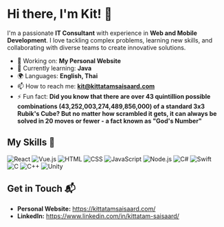

#  Hi there, I'm Kit! 👋

I'm a passionate **IT Consultant** with experience in **Web and Mobile Development**. I love tackling complex problems, learning new skills, and collaborating with diverse teams to create innovative solutions.

- 🔭 Working on: **My Personal Website**
- 🌱 Currently learning: **Java**
- 🌍 Languages: **English, Thai**
- 📫 How to reach me: **kit@kittatamsaisaard.com**
- ⚡ Fun fact: **Did you know that there are over 43 quintillion possible combinations (43,252,003,274,489,856,000) of a standard 3x3 Rubik's Cube? But no matter how scrambled it gets, it can always be solved in 20 moves or fewer - a fact known as "God's Number"**

## My Skills 🧠

![React](https://img.shields.io/badge/-React-61DAFB?style=flat-square&logo=react&logoColor=black)
![Vue.js](https://img.shields.io/badge/Vue.js-4FC08D?logo=vuedotjs&logoColor=fff)
![HTML](https://img.shields.io/badge/-HTML-E34F26?style=flat-square&logo=html5&logoColor=white)
![CSS](https://img.shields.io/badge/-CSS-1572B6?style=flat-square&logo=css3&logoColor=white)
![JavaScript](https://img.shields.io/badge/-JavaScript-F7DF1E?style=flat-square&logo=javascript&logoColor=black)
![Node.js](https://img.shields.io/badge/-Node.js-339933?style=flat-square&logo=node.js&logoColor=white)
![C#](https://custom-icon-badges.demolab.com/badge/C%23-%23239120.svg?logo=cshrp&logoColor=white)
![Swift](https://img.shields.io/badge/Swift-F54A2A?logo=swift&logoColor=white)
![C](https://img.shields.io/badge/C-00599C?logo=c&logoColor=white)
![C++](https://img.shields.io/badge/C++-%2300599C.svg?logo=c%2B%2B&logoColor=white)
![Unity](https://img.shields.io/badge/Unity-%23000000.svg?logo=unity&logoColor=white)

## Get in Touch 📬

- **Personal Website:** https://kittatamsaisaard.com/
- **LinkedIn:** https://www.linkedin.com/in/kittatam-saisaard/


